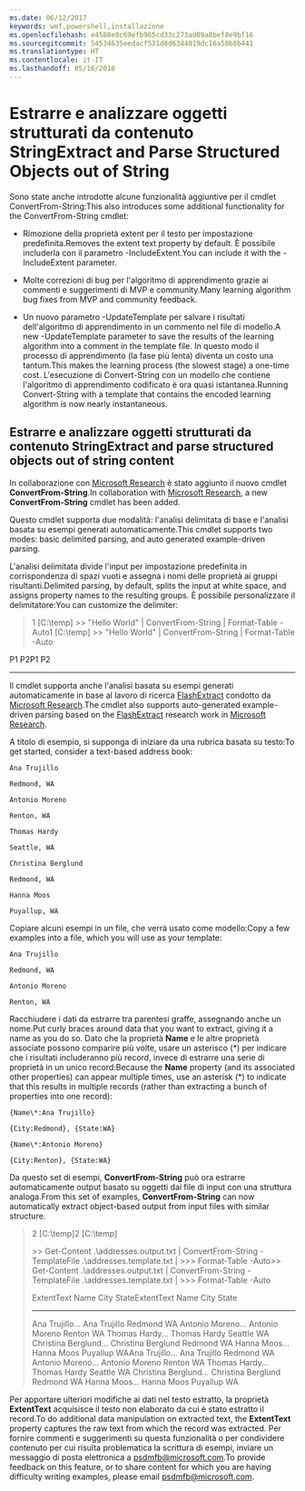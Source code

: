 ```yaml
---
ms.date: 06/12/2017
keywords: wmf,powershell,installazione
ms.openlocfilehash: e4588e8c69efb965cd33c273ad09a8bef8e9bf16
ms.sourcegitcommit: 54534635eedacf531d8d6344019dc16a50b8b441
ms.translationtype: HT
ms.contentlocale: it-IT
ms.lasthandoff: 05/16/2018
---
```

# <a name="extract-and-parse-structured-objects-out-of-string"></a><span data-ttu-id="f8078-102">Estrarre e analizzare oggetti strutturati da contenuto String</span><span class="sxs-lookup"><span data-stu-id="f8078-102">Extract and Parse Structured Objects out of String</span></span>
<span data-ttu-id="f8078-103">Sono state anche introdotte alcune funzionalità aggiuntive per il cmdlet ConvertFrom-String:</span><span class="sxs-lookup"><span data-stu-id="f8078-103">This also introduces some additional functionality for the ConvertFrom-String cmdlet:</span></span>

-   <span data-ttu-id="f8078-104">Rimozione della proprietà extent per il testo per impostazione predefinita.</span><span class="sxs-lookup"><span data-stu-id="f8078-104">Removes the extent text property by default.</span></span> <span data-ttu-id="f8078-105">È possibile includerla con il parametro -IncludeExtent.</span><span class="sxs-lookup"><span data-stu-id="f8078-105">You can include it with the -IncludeExtent parameter.</span></span>

-   <span data-ttu-id="f8078-106">Molte correzioni di bug per l'algoritmo di apprendimento grazie ai commenti e suggerimenti di MVP e community.</span><span class="sxs-lookup"><span data-stu-id="f8078-106">Many learning algorithm bug fixes from MVP and community feedback.</span></span>

-   <span data-ttu-id="f8078-107">Un nuovo parametro -UpdateTemplate per salvare i risultati dell'algoritmo di apprendimento in un commento nel file di modello.</span><span class="sxs-lookup"><span data-stu-id="f8078-107">A new -UpdateTemplate parameter to save the results of the learning algorithm into a comment in the template file.</span></span> <span data-ttu-id="f8078-108">In questo modo il processo di apprendimento (la fase più lenta) diventa un costo una tantum.</span><span class="sxs-lookup"><span data-stu-id="f8078-108">This makes the learning process (the slowest stage) a one-time cost.</span></span> <span data-ttu-id="f8078-109">L'esecuzione di Convert-String con un modello che contiene l'algoritmo di apprendimento codificato è ora quasi istantanea.</span><span class="sxs-lookup"><span data-stu-id="f8078-109">Running Convert-String with a template that contains the encoded learning algorithm is now nearly instantaneous.</span></span>


<a name="extract-and-parse-structured-objects-out-of-string-content"></a><span data-ttu-id="f8078-110">Estrarre e analizzare oggetti strutturati da contenuto String</span><span class="sxs-lookup"><span data-stu-id="f8078-110">Extract and parse structured objects out of string content</span></span>
----------------------------------------------------------

<span data-ttu-id="f8078-111">In collaborazione con [Microsoft Research](http://research.microsoft.com/) è stato aggiunto il nuovo cmdlet **ConvertFrom-String**.</span><span class="sxs-lookup"><span data-stu-id="f8078-111">In collaboration with [Microsoft Research](http://research.microsoft.com/), a new **ConvertFrom-String** cmdlet has been added.</span></span>

<span data-ttu-id="f8078-112">Questo cmdlet supporta due modalità: l'analisi delimitata di base e l'analisi basata su esempi generati automaticamente.</span><span class="sxs-lookup"><span data-stu-id="f8078-112">This cmdlet supports two modes: basic delimited parsing, and auto generated example-driven parsing.</span></span>

<span data-ttu-id="f8078-113">L'analisi delimitata divide l'input per impostazione predefinita in corrispondenza di spazi vuoti e assegna i nomi delle proprietà ai gruppi risultanti.</span><span class="sxs-lookup"><span data-stu-id="f8078-113">Delimited parsing, by default, splits the input at white space, and assigns property names to the resulting groups.</span></span> <span data-ttu-id="f8078-114">È possibile personalizzare il delimitatore:</span><span class="sxs-lookup"><span data-stu-id="f8078-114">You can customize the delimiter:</span></span>

> <span data-ttu-id="f8078-115">1 \[C:\\temp\] &gt;&gt; "Hello World" | ConvertFrom-String | Format-Table -Auto</span><span class="sxs-lookup"><span data-stu-id="f8078-115">1 \[C:\\temp\] &gt;&gt; "Hello World" | ConvertFrom-String | Format-Table -Auto</span></span>

<span data-ttu-id="f8078-116">P1    P2</span><span class="sxs-lookup"><span data-stu-id="f8078-116">P1    P2</span></span>
--    --

<span data-ttu-id="f8078-117">Il cmdlet supporta anche l'analisi basata su esempi generati automaticamente in base al lavoro di ricerca [FlashExtract](http://research.microsoft.com/en-us/um/people/sumitg/flashextract.html) condotto da [Microsoft Research](http://research.microsoft.com).</span><span class="sxs-lookup"><span data-stu-id="f8078-117">The cmdlet also supports auto-generated example-driven parsing based on the [FlashExtract](http://research.microsoft.com/en-us/um/people/sumitg/flashextract.html) research work in [Microsoft Research](http://research.microsoft.com).</span></span>

<span data-ttu-id="f8078-118">A titolo di esempio, si supponga di iniziare da una rubrica basata su testo:</span><span class="sxs-lookup"><span data-stu-id="f8078-118">To get started, consider a text-based address book:</span></span>

    Ana Trujillo

    Redmond, WA

    Antonio Moreno

    Renton, WA

    Thomas Hardy

    Seattle, WA

    Christina Berglund

    Redmond, WA

    Hanna Moos

    Puyallup, WA

<span data-ttu-id="f8078-119">Copiare alcuni esempi in un file, che verrà usato come modello:</span><span class="sxs-lookup"><span data-stu-id="f8078-119">Copy a few examples into a file, which you will use as your template:</span></span>

    Ana Trujillo

    Redmond, WA

    Antonio Moreno

    Renton, WA



<span data-ttu-id="f8078-120">Racchiudere i dati da estrarre tra parentesi graffe, assegnando anche un nome.</span><span class="sxs-lookup"><span data-stu-id="f8078-120">Put curly braces around data that you want to extract, giving it a name as you do so.</span></span> <span data-ttu-id="f8078-121">Dato che la proprietà **Name** e le altre proprietà associate possono comparire più volte, usare un asterisco (\*) per indicare che i risultati includeranno più record, invece di estrarre una serie di proprietà in un unico record:</span><span class="sxs-lookup"><span data-stu-id="f8078-121">Because the **Name** property (and its associated other properties) can appear multiple times, use an asterisk (\*) to indicate that this results in multiple records (rather than extracting a bunch of properties into one record):</span></span>

    {Name\*:Ana Trujillo}

    {City:Redmond}, {State:WA}

    {Name\*:Antonio Moreno}

    {City:Renton}, {State:WA}

<span data-ttu-id="f8078-122">Da questo set di esempi, **ConvertFrom-String** può ora estrarre automaticamente output basato su oggetti dai file di input con una struttura analoga.</span><span class="sxs-lookup"><span data-stu-id="f8078-122">From this set of examples, **ConvertFrom-String** can now automatically extract object-based output from input files with similar structure.</span></span>

> <span data-ttu-id="f8078-123">2 \[C:\\temp\]</span><span class="sxs-lookup"><span data-stu-id="f8078-123">2 \[C:\\temp\]</span></span>
>
> <span data-ttu-id="f8078-124">&gt;&gt; Get-Content .\\addresses.output.txt | ConvertFrom-String -TemplateFile .\\addresses.template.txt | &gt;&gt;&gt; Format-Table -Auto</span><span class="sxs-lookup"><span data-stu-id="f8078-124">&gt;&gt; Get-Content .\\addresses.output.txt | ConvertFrom-String -TemplateFile .\\addresses.template.txt | &gt;&gt;&gt; Format-Table -Auto</span></span>
>
> <span data-ttu-id="f8078-125">ExtentText                     Name               City     State</span><span class="sxs-lookup"><span data-stu-id="f8078-125">ExtentText                     Name               City     State</span></span>
> ----------                     ----               ----     -----
> <span data-ttu-id="f8078-126">Ana Trujillo...                Ana Trujillo       Redmond  WA Antonio Moreno...              Antonio Moreno     Renton   WA Thomas Hardy...                Thomas Hardy       Seattle  WA Christina Berglund...          Christina Berglund Redmond  WA Hanna Moos...                  Hanna Moos         Puyallup WA</span><span class="sxs-lookup"><span data-stu-id="f8078-126">Ana Trujillo...                Ana Trujillo       Redmond  WA Antonio Moreno...              Antonio Moreno     Renton   WA Thomas Hardy...                Thomas Hardy       Seattle  WA Christina Berglund...          Christina Berglund Redmond  WA Hanna Moos...                  Hanna Moos         Puyallup WA</span></span>

<span data-ttu-id="f8078-127">Per apportare ulteriori modifiche ai dati nel testo estratto, la proprietà **ExtentText** acquisisce il testo non elaborato da cui è stato estratto il record.</span><span class="sxs-lookup"><span data-stu-id="f8078-127">To do additional data manipulation on extracted text, the **ExtentText** property captures the raw text from which the record was extracted.</span></span> <span data-ttu-id="f8078-128">Per fornire commenti e suggerimenti su questa funzionalità o per condividere contenuto per cui risulta problematica la scrittura di esempi, inviare un messaggio di posta elettronica a <psdmfb@microsoft.com>.</span><span class="sxs-lookup"><span data-stu-id="f8078-128">To provide feedback on this feature, or to share content for which you are having difficulty writing examples, please email <psdmfb@microsoft.com>.</span></span>

